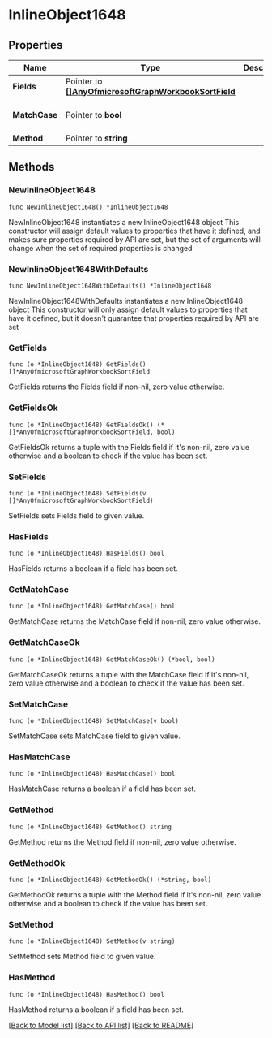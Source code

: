 # InlineObject1648

## Properties

Name | Type | Description | Notes
------------ | ------------- | ------------- | -------------
**Fields** | Pointer to [**[]AnyOfmicrosoftGraphWorkbookSortField**](AnyOfmicrosoftGraphWorkbookSortField.md) |  | [optional] 
**MatchCase** | Pointer to **bool** |  | [optional] [default to false]
**Method** | Pointer to **string** |  | [optional] 

## Methods

### NewInlineObject1648

`func NewInlineObject1648() *InlineObject1648`

NewInlineObject1648 instantiates a new InlineObject1648 object
This constructor will assign default values to properties that have it defined,
and makes sure properties required by API are set, but the set of arguments
will change when the set of required properties is changed

### NewInlineObject1648WithDefaults

`func NewInlineObject1648WithDefaults() *InlineObject1648`

NewInlineObject1648WithDefaults instantiates a new InlineObject1648 object
This constructor will only assign default values to properties that have it defined,
but it doesn't guarantee that properties required by API are set

### GetFields

`func (o *InlineObject1648) GetFields() []*AnyOfmicrosoftGraphWorkbookSortField`

GetFields returns the Fields field if non-nil, zero value otherwise.

### GetFieldsOk

`func (o *InlineObject1648) GetFieldsOk() (*[]*AnyOfmicrosoftGraphWorkbookSortField, bool)`

GetFieldsOk returns a tuple with the Fields field if it's non-nil, zero value otherwise
and a boolean to check if the value has been set.

### SetFields

`func (o *InlineObject1648) SetFields(v []*AnyOfmicrosoftGraphWorkbookSortField)`

SetFields sets Fields field to given value.

### HasFields

`func (o *InlineObject1648) HasFields() bool`

HasFields returns a boolean if a field has been set.

### GetMatchCase

`func (o *InlineObject1648) GetMatchCase() bool`

GetMatchCase returns the MatchCase field if non-nil, zero value otherwise.

### GetMatchCaseOk

`func (o *InlineObject1648) GetMatchCaseOk() (*bool, bool)`

GetMatchCaseOk returns a tuple with the MatchCase field if it's non-nil, zero value otherwise
and a boolean to check if the value has been set.

### SetMatchCase

`func (o *InlineObject1648) SetMatchCase(v bool)`

SetMatchCase sets MatchCase field to given value.

### HasMatchCase

`func (o *InlineObject1648) HasMatchCase() bool`

HasMatchCase returns a boolean if a field has been set.

### GetMethod

`func (o *InlineObject1648) GetMethod() string`

GetMethod returns the Method field if non-nil, zero value otherwise.

### GetMethodOk

`func (o *InlineObject1648) GetMethodOk() (*string, bool)`

GetMethodOk returns a tuple with the Method field if it's non-nil, zero value otherwise
and a boolean to check if the value has been set.

### SetMethod

`func (o *InlineObject1648) SetMethod(v string)`

SetMethod sets Method field to given value.

### HasMethod

`func (o *InlineObject1648) HasMethod() bool`

HasMethod returns a boolean if a field has been set.


[[Back to Model list]](../README.md#documentation-for-models) [[Back to API list]](../README.md#documentation-for-api-endpoints) [[Back to README]](../README.md)


